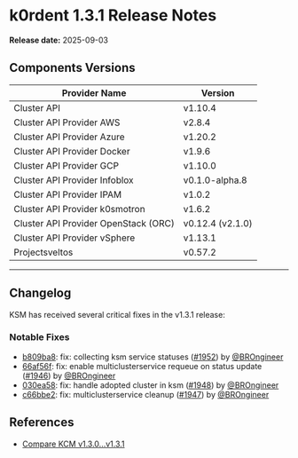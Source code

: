 # k0rdent 1.3.1 Release Notes
**Release date:** 2025-09-03

## Components Versions

| Provider Name | Version |
|-------------------|-------------|
| Cluster API | v1.10.4 |
| Cluster API Provider AWS | v2.8.4 |
| Cluster API Provider Azure | v1.20.2 |
| Cluster API Provider Docker | v1.9.6 |
| Cluster API Provider GCP | v1.10.0 |
| Cluster API Provider Infoblox | v0.1.0-alpha.8 |
| Cluster API Provider IPAM | v1.0.2 |
| Cluster API Provider k0smotron | v1.6.2 |
| Cluster API Provider OpenStack (ORC) | v0.12.4 (v2.1.0) |
| Cluster API Provider vSphere | v1.13.1 |
| Projectsveltos | v0.57.2 |

---

## Changelog

KSM has received several critical fixes in the v1.3.1 release:

### Notable Fixes

- [b809ba8](https://github.com/k0rdent/kcm/commit/b809ba8a1c84d1e6b7b70ee9c5fe35349f8612d4): fix: collecting ksm service statuses ([#1952](https://github.com/k0rdent/kcm/pull/1952)) by [@BROngineer](https://github.com/BROngineer)
- [66af56f](https://github.com/k0rdent/kcm/commit/66af56f2c902384beed953141cadae0e1b452210): fix: enable multiclusterservice requeue on status update ([#1946](https://github.com/k0rdent/kcm/pull/1946)) by [@BROngineer](https://github.com/BROngineer)
- [030ea58](https://github.com/k0rdent/kcm/commit/030ea5898cede11324eab08123797bf7bde08132): fix: handle adopted cluster in ksm ([#1948](https://github.com/k0rdent/kcm/pull/1948)) by [@BROngineer](https://github.com/BROngineer)
- [c66bbe2](https://github.com/k0rdent/kcm/commit/c66bbe22405bcf75d1f519f5686d876267b0b072): fix: multiclusterservice cleanup ([#1947](https://github.com/k0rdent/kcm/pull/1948)) by [@BROngineer](https://github.com/BROngineer)

## References
- [Compare KCM v1.3.0...v1.3.1](https://github.com/k0rdent/kcm/compare/v1.3.0...v1.3.1)  
